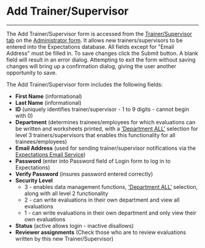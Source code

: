 # Add Trainer/Supervisor

***

The Add Trainer/Supervisor form is accessed from the [Trainer/Supervisor tab](7dgw.md) on the [Administrator form](7df4.md).  It allows new trainers/supervisors to be entered into the Expectations database.  All fields except for "Email Address" must be filled in.  To save changes click the Submit button.  A blank field will result in an error dialog.  Attempting to exit the form without saving changes will bring up a confirmation dialog, giving the user another opportunity to save.

The Add Trainer/Supervisor form includes the following fields:

* **First Name** (informational)
* **Last Name** (informational)
* **ID** (uniquely identifies trainer/supervisor - 1 to 9 digits - cannot begin with 0)
* **Department** (determines trainees/employees for which evaluations can be written and worksheets printed, with a ['Department ALL'](7mls.md) selection for level 3 trainers/supervisors that enables this functionality for all trainees/employees)
* **Email Address** (used for sending trainer/supervisor notifications via the [Expectations Email Service](emailguide.md))
* **Password** (enter into Password field of Login form to log in to Expectations)
* **Verify Password** (insures password entered correctly)
* **Security Level**
  * 3 - enables data management functions, ['Department ALL'](7mls.md) selection, along with all level 2 functionality
  * 2 - can write evaluations in their own department and view all evaluations
  * 1 - can write evaluations in their own department and only view their own evaluations
* **Status** (active allows login - inactive disallows)
* **Reviewer assignments** (Check those who are to review evaluations written by this new Trainer/Supervisor)
